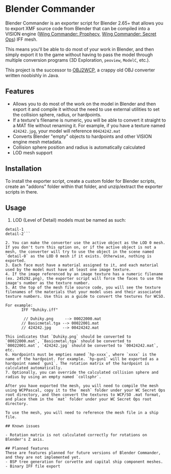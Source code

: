 # Blender Commander
Blender Commander is an exporter script for Blender 2.65+ that allows you to export XMF source code from Blender that can be compiled into a VISION engine ([Wing Commander: Prophecy](http://www.wcnews.com/wcpedia/Wing_Commander:_Prophecy), [Wing Commander: Secret Ops](http://www.wcnews.com/wcpedia/Wing_Commander:_Secret_Ops)) IFF mesh.

This means you'll be able to do most of your work in Blender, and then simply export it to the game without having to pass the model through multiple conversion programs (3D Exploration, `peoview`, `ModelC`, etc.).

This project is the successor to [OBJ2WCP](http://www.ciinet.org/kevin/java), a crappy old OBJ converter written noobishly in Java.

## Features
 - Allows you to do most of the work on the model in Blender and then export it and compile it without the need to use external utilities to set the collision sphere, radius, or hardpoints.
 - If a texture's filename is numeric, you will be able to convert it straight to a MAT file without renaming it. For example, if you have a texture named `424242.jpg`, your model will reference `00424242.mat`
 - Converts Blender "empty" objects to hardpoints and other VISION engine mesh metadata.
 - Collision sphere position and radius is automatically calculated
 - LOD mesh support

## Installation
To install the exporter script, create a custom folder for Blender scripts, create an "addons" folder within that folder, and unzip/extract the exporter scripts in there.

## Usage

 1. LOD (Level of Detail) models must be named as such:
 ```detail-0
 detail-1
 detail-2```

 2. You can make the converter use the active object as the LOD 0 mesh. If you don't turn this option on, or if the active object is not a mesh, the converter will try to use the object in the scene named `detail-0` as the LOD 0 mesh if it exists. Otherwise, nothing is exported.
 3. Each face must have a material assigned to it, and each material used by the model must have at least one image texture.
 4. If the image referenced by an image texture has a numeric filename (ex. 245292.png), the exporter script will force the faces to use the image's number as the texture number.
 5. At the top of the mesh file source code, you will see the texture filenames of the materials that your model uses and their associated texture numbers. Use this as a guide to convert the textures for WCSO.

 For example:
 		IFF "Duhiky.iff"
        
		 // Duhiky.png     --> 00022000.mat
 		// Basicmetal.tga --> 00022001.mat
	 	// 424242.jpg     --> 00424242.mat
 
 This indicates that `Duhiky.png` should be converted to `00022000.mat`, `Basicmetal.tga` should be converted to `00022001.mat`, `424242.jpg` should be converted to `00424242.mat`, etc.
 6. Hardpoints must be empties named `hp-xxxx`, where `xxxx` is the name of the hardpoint. For example. `hp-gun1` will be exported as a hardpoint named `gun1`. The rotation matrix of the hardpoint is calculated automatically.
 7. Optionally, you can override the calculated collision sphere and radius by using an empty named `collsphr`.

After you have exported the mesh, you will need to compile the mesh using WCPPascal, copy it to the `mesh` folder under your WC Secret Ops root directory, and then convert the textures to WCP/SO .mat format, and place them in the `mat` folder under your WC Secret Ops root directory.

To use the mesh, you will need to reference the mesh file in a ship file.
 
## Known issues

 - Rotation matrix is not calculated correctly for rotations on Blender's Z axis.

## Planned features
These are features planned for future versions of Blender Commander, and they are not implemented yet.
 - BSP tree generation for corvette and capital ship component meshes.
 - Binary IFF file export
